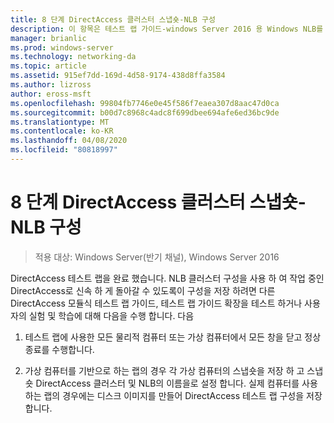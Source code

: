 ```yaml
---
title: 8 단계 DirectAccess 클러스터 스냅숏-NLB 구성
description: 이 항목은 테스트 랩 가이드-windows Server 2016 용 Windows NLB를 사용 하는 클러스터의 DirectAccess 시연에 포함 되어 있습니다.
manager: brianlic
ms.prod: windows-server
ms.technology: networking-da
ms.topic: article
ms.assetid: 915ef7dd-169d-4d58-9174-438d8ffa3584
ms.author: lizross
author: eross-msft
ms.openlocfilehash: 99804fb7746e0e45f586f7eaea307d8aac47d0ca
ms.sourcegitcommit: b00d7c8968c4adc8f699dbee694afe6ed36bc9de
ms.translationtype: MT
ms.contentlocale: ko-KR
ms.lasthandoff: 04/08/2020
ms.locfileid: "80818997"
---
```

# <a name="step-8-snapshot-the-directaccess-cluster-nlb-configuration"></a>8 단계 DirectAccess 클러스터 스냅숏-NLB 구성

>적용 대상: Windows Server(반기 채널), Windows Server 2016

DirectAccess 테스트 랩을 완료 했습니다. NLB 클러스터 구성을 사용 하 여 작업 중인 DirectAccess로 신속 하 게 돌아갈 수 있도록이 구성을 저장 하려면 다른 DirectAccess 모듈식 테스트 랩 가이드, 테스트 랩 가이드 확장을 테스트 하거나 사용자의 실험 및 학습에 대해 다음을 수행 합니다. 다음  
  
1.  테스트 랩에 사용한 모든 물리적 컴퓨터 또는 가상 컴퓨터에서 모든 창을 닫고 정상 종료를 수행합니다.  
  
2.  가상 컴퓨터를 기반으로 하는 랩의 경우 각 가상 컴퓨터의 스냅숏을 저장 하 고 스냅숏 DirectAccess 클러스터 및 NLB의 이름을로 설정 합니다. 실제 컴퓨터를 사용 하는 랩의 경우에는 디스크 이미지를 만들어 DirectAccess 테스트 랩 구성을 저장 합니다.  
